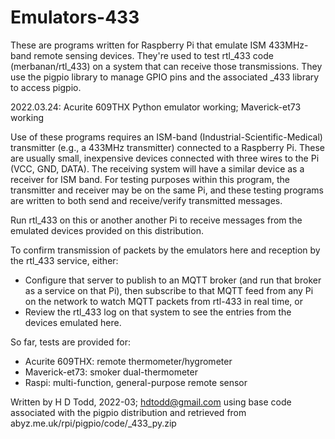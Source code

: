 # Emulators-433

These are programs written for Raspberry Pi that emulate ISM 433MHz-band remote sensing devices.  They're used to test rtl_433 code (merbanan/rtl_433) on a system that can receive those transmissions.  They use the pigpio library to manage GPIO pins and the associated _433 library to access pigpio.

2022.03.24:  Acurite 609THX Python emulator working; Maverick-et73 working 

Use of these programs requires an ISM-band (Industrial-Scientific-Medical) transmitter (e.g., a 433MHz transmitter) connected to a Raspberry Pi.  These are usually small, inexpensive devices connected with three wires to the Pi (VCC, GND, DATA).  The receiving system will have a similar device as a receiver for ISM band.  For testing purposes within this program, the transmitter and receiver may be on the same Pi, and these testing programs are written to both send and receive/verify transmitted messages.

Run rtl_433 on this or another another Pi to receive messages from the emulated devices provided on this distribution.

To confirm transmission of packets by the emulators here and reception by the rtl_433 service, either:
- Configure that server to publish to an MQTT broker (and run that broker as a service on that Pi), then subscribe to that MQTT feed from any Pi on the network to watch MQTT packets from rtl-433 in real time, or
- Review the rtl_433 log on that system to see the entries from the devices emulated here.

So far, tests are provided for:
- Acurite 609THX: remote thermometer/hygrometer
- Maverick-et73: smoker dual-thermometer
- Raspi: multi-function, general-purpose remote sensor

Written by H D Todd, 2022-03; hdtodd@gmail.com
using base code associated with the pigpio distribution and retrieved from abyz.me.uk/rpi/pigpio/code/_433_py.zip
